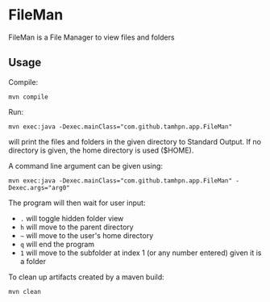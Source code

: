 # FileMan

FileMan is a File Manager to view files and folders

## Usage
Compile:

`mvn compile`

Run:

`mvn exec:java -Dexec.mainClass="com.github.tamhpn.app.FileMan"`

will print the files and folders in the given directory to Standard Output. If no directory is given, the home directory is used ($HOME).

A command line argument can be given using:

`mvn exec:java -Dexec.mainClass="com.github.tamhpn.app.FileMan" -Dexec.args="arg0"`

The program will then wait for user input:
- `.` will toggle hidden folder view
- `h` will move to the parent directory
- `~` will move to the user's home directory
- `q` will end the program
- `1` will move to the subfolder at index 1 (or any number entered) given it is a folder

To clean up artifacts created by a maven build:

`mvn clean`